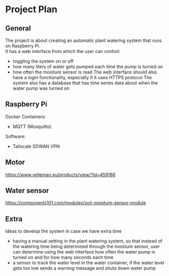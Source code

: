 # Project Plan

## General
The project is about creating an automatic plant watering system that runs on Raspberry Pi.  
It has a web interface from which the user can control:  
- toggling the system on or off
- how many liters of water gets pumped each time the pump is turned on  
- how often the moisture sensor is read
The web interface should also have a login functionality, especially if it uses HTTPS protocol
The system also has a database that has time series data about when the water pump was turned on  

## Raspberry Pi
Docker Containers:  
  - MQTT (Mosquitto)  

Software:  
  - Tailscale SDWAN VPN  

## Motor
https://www.velleman.eu/products/view/?id=459186  

## Water sensor
https://components101.com/modules/soil-moisture-sensor-module  


## Extra
Ideas to develop the system in case we have extra time
- having a manual setting in the plant watering system, so that instead of the watering time being determined through the moisture sensor, user can determine using the web interface how often the water pump is turned on and for how many seconds each time  
- a sensor to track the water level in the water container, if the water level gets too low sends a warning message and shuts down water pump

